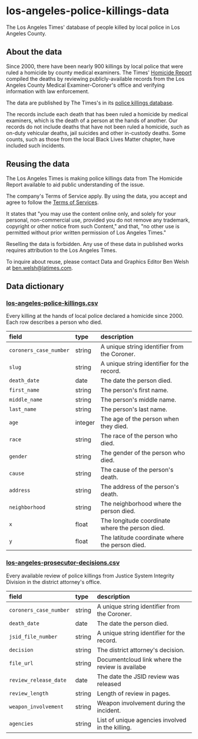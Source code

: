 # los-angeles-police-killings-data

The Los Angeles Times' database of people killed by local police in Los Angeles County.

## About the data

Since 2000, there have been nearly 900 killings by local police that were ruled a homicide by county medical examiners. The Times' [Homicide Report](https://homicide.latimes.com/) compiled the deaths by reviewing publicly-available records from the Los Angeles County Medical Examiner-Coroner's office and verifying information with law enforcement.

The data are published by The Times's in its [police killings database](https://www.latimes.com/projects/los-angeles-police-killings-database/).

The records include each death that has been ruled a homicide by medical examiners, which is the death of a person at the hands of another. Our records do not include deaths that have not been ruled a homicide, such as on-duty vehicular deaths, jail suicides and other in-custody deaths. Some counts, such as those from the local Black Lives Matter chapter, have included such incidents.

## Reusing the data

The Los Angeles Times is making police killings data from The Homicide Report available to aid public understanding of the issue.

The company's Terms of Service apply. By using the data, you accept and agree to follow the [Terms of Services](https://www.latimes.com/terms-of-service).

It states that "you may use the content online only, and solely for your personal, non-commercial use, provided you do not remove any trademark, copyright or other notice from such Content," and that, "no other use is permitted without prior written permission of Los Angeles Times."

Reselling the data is forbidden. Any use of these data in published works requires attribution to the Los Angeles Times.

To inquire about reuse, please contact Data and Graphics Editor Ben Welsh at [ben.welsh@latimes.com](mailto:ben.welsh@latimes.com).

## Data dictionary

### [los-angeles-police-killings.csv](./los-angeles-police-killings.csv)

Every killing at the hands of local police declared a homicide since 2000. Each row describes a person who died.


| field                 | type    | description                                       |
| :---------------------| :------ | :------------------------------------------------ |
| `coroners_case_number`| string  | A unique string identifier from the Coroner.      |
| `slug`                | string  | A unique string identifier for the record.        |
| `death_date`          | date    | The date the person died.                         |
| `first_name`          | string  | The person's first name.                          |
| `middle_name`         | string  | The person's middle name.                         |
| `last_name`           | string  | The person's last name.                           |
| `age`                 | integer | The age of the person when they died.             |
| `race`                | string  | The race of the person who died.                  |
| `gender`              | string  | The gender of the person who died.                |
| `cause`               | string  | The cause of the person's death.                  |
| `address`             | string  | The address of the person's death.                |
| `neighborhood`        | string  | The neighborhood where the person died.           |
| `x`                   | float   | The longitude coordinate where the person died.   |
| `y`                   | float   | The latitude coordinate where the person died.    |


### [los-angeles-prosecutor-decisions.csv](./los-angeles-prosecuter-decisions.csv)

Every available review of police killings from Justice System Integrity Division in the district attorney's office.


| field                 | type    | description                                       |
| :---------------------| :------ | :------------------------------------------------ |
| `coroners_case_number`| string  | A unique string identifier from the Coroner.      |
| `death_date`          | date    | The date the person died.                         |
| `jsid_file_number`    | string  | A unique string identifier for the record.        |
| `decision`            | string  | The district attorney's decision.                 |
| `file_url`            | string  | Documentcloud link where the review is availabe   |
| `review_release_date` | date    | The date the JSID review was released             |
| `review_length`       | string  | Length of review in pages.                        |
| `weapon_involvement`  | string  | Weapon involvement during the incident.           |
| `agencies`            | string  | List of unique agencies involved in the killing.  |
